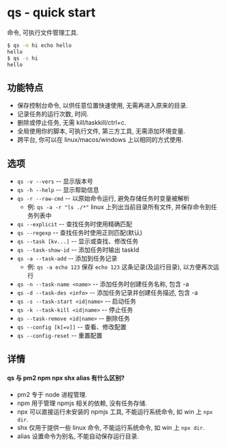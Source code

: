 # qs - quick start
命令, 可执行文件管理工具.

``` sh
$ qs -n hi echo hello
hello
$ qs -s hi
hello
```

## 功能特点
- 保存控制台命令, 以供任意位置快速使用, 无需再进入原来的目录.
- 记录任务的运行次数, 时间.
- 删除或停止任务, 无需 kill/taskkill/ctrl+c.
- 全局使用你的脚本, 可执行文件, 第三方工具, 无需添加环境变量.
- 跨平台, 你可以在 linux/macos/windows 上以相同的方式使用.

## 选项
- `qs -v --vers` -- 显示版本号
- `qs -h --help` -- 显示帮助信息
- `qs -r --raw-cmd` -- 以原始命令运行, 避免存储任务时变量被解析
  - 例: `qs -a -r "ls ./*"` linux 上列出当前目录所有文件, 并保存命令到任务列表中
- `qs --explicit` -- 查找任务时使用精确匹配
- `qs --regexp` -- 查找任务时使用正则匹配(默认)
- `qs --task [kv...]` -- 显示或查找、修改任务
- `qs --task-show-id` -- 添加任务时输出 taskId
- `qs -a --task-add` -- 添加到任务记录
  - 例: `qs -a echo 123` 保存 `echo 123` 这条记录(及运行目录), 以方便再次运行
- `qs -n --task-name <name>` -- 添加任务时创建任务名称, 包含 -a
- `qs -d --task-des <info>` -- 添加任务记录并创建任务描述, 包含 -a
- `qs -s --task-start <id|name>` -- 启动任务
- `qs -k --task-kill <id|name>` -- 停止任务
- `qs --task-remove <id|name>` -- 删除任务
- `qs --config [k[=v]]` -- 查看、修改配置
- `qs --config-reset` -- 重置配置

## 详情
#### qs 与 pm2 npm npx shx alias 有什么区别?
  - pm2 专于 node 进程管理.
  - npm 用于管理 npmjs 相关的依赖, 没有任务存储.
  - npx 可以直接运行未安装的 npmjs 工具, 不能运行系统命令, 如 win 上 `npx dir`.
  - shx 仅用于提供一些 linux 命令, 不能运行系统命令, 如 win 上 `npx dir`.
  - alias 设置命令为别名, 不能自动保存运行目录.
